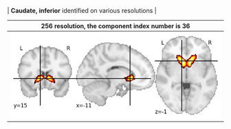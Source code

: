 


| **Caudate, inferior** identified on various resolutions |

| 256 resolution, the component index number is 36|  
|:---:|  
| ![Component 256](../256/final/36.jpg "From component 256: Caudate, inferior") |